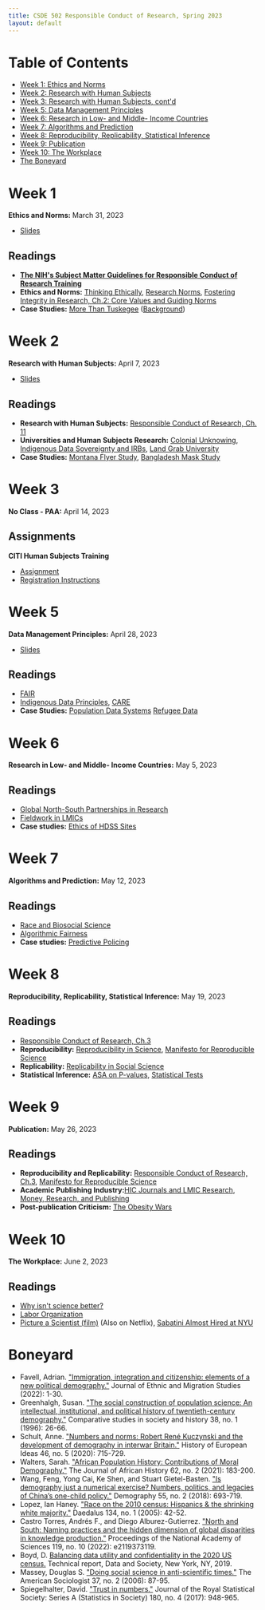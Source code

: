 ```yaml
---
title: CSDE 502 Responsible Conduct of Research, Spring 2023
layout: default
---
```


# Table of Contents

* [Week 1: Ethics and Norms](#week-1)
* [Week 2: Research with Human Subjects](#week-2)
* [Week 3: Research with Human Subjects, cont'd](#week-3)
* [Week 5: Data Management Principles](#week-5)
* [Week 6: Research in Low- and Middle- Income Countries](#week-6)
* [Week 7: Algorithms and Prediction](#week-7)
* [Week 8: Reproducibility, Replicability, Statistical Inference](#week-8)
* [Week 9: Publication](#week-9)
* [Week 10: The Workplace](#week-10)
* [The Boneyard](#boneyard)


# Week 1
**Ethics and Norms:** March 31, 2023
  *  [Slides](https://jlgodwin.github.io/CSDE502-Sp23/Slides/CSDE%20502%20Week%201_20230331.pdf)

## Readings
  *  **[The NIH's Subject Matter Guidelines for Responsible Conduct of Research Training](https://grants.nih.gov/grants/guide/notice-files/NOT-OD-22-055.html)**
  *  **Ethics and Norms:** [Thinking Ethically](https://jlgodwin.github.io/CSDE502-Sp23/Readings/Week%201/ThinkingEthically.pdf), [Research Norms](https://jlgodwin.github.io/CSDE502-Sp23/Readings/Week%201/MertnonianNorms.pdf), [Fostering Integrity in Research, Ch.2: Core Values and Guiding Norms](https://jlgodwin.github.io/CSDE502-Sp23/Readings/Week%201/Fostering%20Integrity_Ch2.pdf)
  *  **Case Studies:** [More Than Tuskegee](https://jlgodwin.github.io/CSDE502-Sp23/Readings/Week%201/Scharff_MoreThanTuskegee.pdf) ([Background](https://www.mcgill.ca/oss/article/history/40-years-human-experimentation-america-tuskegee-study))
  
# Week 2
**Research with Human Subjects:** April 7, 2023
  *  [Slides](https://jlgodwin.github.io/CSDE502-Sp23/Slides/CSDE%20502%20Week%202_20230407.pdf)

## Readings

  *  **Research with Human Subjects:** [Responsible Conduct of Research, Ch. 11](https://jlgodwin.github.io/CSDE502-Sp23/Readings/Week%202/Responsible%20Conduct%20of%20Research_Ch11.pdf)
  *  **Universities and Human Subjects Research:** [Colonial Unknowing](https://jlgodwin.github.io/CSDE502-Sp23/Readings/Week%202/ColonialUnknowing_IRBs_2019.pdf), [Indigenous Data Sovereignty and IRBs](https://jlgodwin.github.io/CSDE502-Sp23/Readings/Week%202/IndigenousDataSovereignty_IRB.pdf), [Land Grab University](https://jlgodwin.github.io/CSDE502-Sp23/Readings/Week%202/LandGrabUniversities_2019.pdf)
  *  **Case Studies:** [Montana Flyer Study](https://jlgodwin.github.io/CSDE502-Sp23/Readings/Week%202/MontanaFlyerStudy.pdf), [Bangladesh Mask Study](https://jlgodwin.github.io/CSDE502-Sp23/Readings/Week%202/BangladeshMaskStudy.pdf)


# Week 3

**No Class - PAA:** April 14, 2023

## Assignments
 **CITI Human Subjects Training**
   *  [Assignment](https://jlgodwin.github.io/CSDE502-Sp23/CITI%20Materials/CITI%20Assignment%20Instructions.pdf)
   *  [Registration Instructions](https://jlgodwin.github.io/CSDE502-Sp23/CITI%20Materials/CITI_RegistrationInstructions.pdf)



# Week 5

**Data Management Principles:** April 28, 2023
  * [Slides](https://jlgodwin.github.io/CSDE502-Sp23/Slides/CSDE%20502%20Week%205_20230428.pdf)

## Readings
  * [FAIR](https://jlgodwin.github.io/CSDE502-Sp23/Readings/Week%204/FairData.pdf)
  * [Indigenous Data Principles](https://jlgodwin.github.io/CSDE502-Sp23/Readings/Week%204/IndigenousDataUS_Carroll.pdf), [CARE](https://jlgodwin.github.io/CSDE502-Sp23/Readings/Week%204/CAREPrinciples_Carroll.pdf)
  * **Case Studies:** [Population Data Systems](https://jlgodwin.github.io/CSDE502-Sp23/Readings/Week%204/SeltzerAnderson2001.pdf) [Refugee Data](https://jlgodwin.github.io/CSDE502-Sp23/Readings/Week%204/StopStealingOurStories.pdf)

# Week 6

**Research in Low- and Middle- Income Countries:** May 5, 2023

## Readings
  * [Global North-South Partnerships in Research](https://jlgodwin.github.io/CSDE502-Sp23/Readings/Week%205/GlobalNorthSouthResearch.pdf)
  * [Fieldwork in LMICs](https://jlgodwin.github.io/CSDE502-Sp23/Readings/Week%205/LMIC_FieldworkEthics.pdf)
  * **Case studies:** [Ethics of HDSS Sites](https://jlgodwin.github.io/CSDE502-Sp23/Readings/Week%205/HDSS_Ethics.pdf)

# Week 7

**Algorithms and Prediction:** May 12, 2023

## Readings
  * [Race and Biosocial Science](https://jlgodwin.github.io/CSDE502-Sp23/Readings/Week%206/RobertsRollins_2020_ARS.pdf)
  * [Algorithmic Fairness](https://jlgodwin.github.io/CSDE502-Sp23/Readings/Week%206/AlgorithmicFairness_2021_ARS.pdf)
  * **Case studies:** [Predictive Policing](https://jlgodwin.github.io/CSDE502-Sp23/Readings/Week%206/ProPublica_PredictivePolicing_2016.pdf)


# Week 8

**Reproducibility, Replicability, Statistical Inference:** May 19, 2023

## Readings
  *  [Responsible Conduct of Research, Ch.3](https://jlgodwin.github.io/CSDE502-Sp23/Readings/Week%207/Responsible%20Conduct%20of%20Research_Ch3.pdf)
  *  **Reproducibility:** [Reproducibility in Science](https://jlgodwin.github.io/CSDE502-Sp23/Readings/Week%207/ReproducibilityinScience_Summary.pdf), [Manifesto for Reproducible Science](https://jlgodwin.github.io/CSDE502-Sp23/Readings/Week%207/Munafo_ManifestoforReproducibleScience.pdf)
  * **Replicability:** [Replicability in Social Science](https://jlgodwin.github.io/CSDE502-Sp23/Readings/Week%207/Freese_ReplicationinSocialScience.pdf)
  * **Statistical Inference:** [ASA on P-values](https://jlgodwin.github.io/CSDE502-Sp23/Readings/Week%207/Wasserstein_ASAStatementonPValues.pdf), [Statistical Tests](https://jlgodwin.github.io/CSDE502-Sp23/Readings/Week%207/Greenland_StatisticalTests.pdf)
 

# Week 9

**Publication:** May 26, 2023

## Readings
  * **Reproducibility and Replicability:** [Responsible Conduct of Research, Ch.3](https://jlgodwin.github.io/CSDE502-Sp23/Readings/Week%208/Responsible%20Conduct%20of%20Research_Ch3.pdf), [Manifesto for Reproducible Science](https://jlgodwin.github.io/CSDE502-Sp23/Readings/Week%208/Munafo_ManifestoforReproducibleScience.pdf)
  * **Academic Publishing Industry:**[HIC Journals and LMIC Research](https://jlgodwin.github.io/CSDE502-Sp23/Readings/Week%208/HICJournals.pdf), [Money, Research, and Publishing](https://jlgodwin.github.io/CSDE502-Sp23/Readings/Week%208/GatesIHMELancet.pdf)
  * **Post-publication Criticism:** [The Obesity Wars](https://jlgodwin.github.io/CSDE502-Sp23/Readings/Week%208/TheObesityWars.pdf)


# Week 10

**The Workplace:** June 2, 2023

## Readings
  * [Why isn't science better?](https://jlgodwin.github.io/CSDE502-Sp23/Readings/Week%209/Smaldino_WhyIsntScienceBetter.pdf)
  * [Labor Organization](https://jlgodwin.github.io/CSDE502-Sp23/Readings/Week%209/OrganizingtheAcademy_2021.pdf)
  * [Picture a Scientist (film)](https://www.pbs.org/wgbh/nova/video/picture-a-scientist/) (Also on Netflix), [Sabatini Almost Hired at NYU](https://jlgodwin.github.io/CSDE502-Sp23/Readings/Week%209/Sabatini_NYU_2022.pdf)


# Boneyard

  * Favell, Adrian. ["Immigration, integration and citizenship: elements of a new political demography."](https://jlgodwin.github.io/CSDE502-Sp23/Readings/Favell_ImmigrationDemography_2022.pdf) Journal of Ethnic and Migration Studies (2022): 1-30.
  * Greenhalgh, Susan. ["The social construction of population science: An intellectual, institutional, and political history of twentieth-century demography."](https://jlgodwin.github.io/CSDE502-Sp23/Readings/Greenhalgh_SocConstructionPopScience_1996.pdf) Comparative studies in society and history 38, no. 1 (1996): 26-66.
  * Schult, Anne. ["Numbers and norms: Robert René Kuczynski and the development of demography in interwar Britain."](https://jlgodwin.github.io/CSDE502-Sp23/Readings/Schult_NumbersNorms_PrewarBritain_2020.pdf) History of European Ideas 46, no. 5 (2020): 715-729.
  * Walters, Sarah. ["African Population History: Contributions of Moral Demography."](https://jlgodwin.github.io/CSDE502-Sp23/Readings/Walters_AfricanPopHistory_MoralDem_2021.pdf) The Journal of African History 62, no. 2 (2021): 183-200.
  * Wang, Feng, Yong Cai, Ke Shen, and Stuart Gietel-Basten. ["Is demography just a numerical exercise? Numbers, politics, and legacies of China’s one-child policy."](https://jlgodwin.github.io/CSDE502-Sp23/Readings/Wang_Cai_DemographyOneChild_2018.pdf) Demography 55, no. 2 (2018): 693-719.
  * Lopez, Ian Haney. ["Race on the 2010 census: Hispanics & the shrinking white majority."](https://jlgodwin.github.io/CSDE502-Sp23/Readings/Lopez_2010CensusHispanic_2005.pdf) Daedalus 134, no. 1 (2005): 42-52.
  * Castro Torres, Andrés F., and Diego Alburez-Gutierrez. ["North and South: Naming practices and the hidden dimension of global disparities in knowledge production."](https://jlgodwin.github.io/CSDE502-Sp23/Readings/CastroTorres_NorthSouthNaming_2022.pdf) Proceedings of the National Academy of Sciences 119, no. 10 (2022): e2119373119.
  * Boyd, D. [Balancing data utility and confidentiality in the 2020 US census.](https://jlgodwin.github.io/CSDE502-Sp23/Readings/Boyd_BalancingDataUtility.pdf) Technical report, Data and Society, New York, NY, 2019.
  * Massey, Douglas S. ["Doing social science in anti-scientific times."](https://jlgodwin.github.io/CSDE502-Sp23/Readings/Massey_AntiScientificTimes.pdf) The American Sociologist 37, no. 2 (2006): 87-95.
  * Spiegelhalter, David. ["Trust in numbers."](https://jlgodwin.github.io/CSDE502-Sp23/Readings/Speigelhalter_TrustinNumbers.pdf) Journal of the Royal Statistical Society: Series A (Statistics in Society) 180, no. 4 (2017): 948-965.


